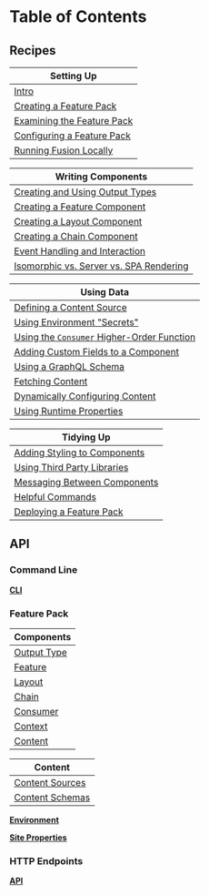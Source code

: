 # Table of Contents

## Recipes

| Setting Up |
|---|
| [Intro](./recipes/intro.md) |
| [Creating a Feature Pack](./recipes/creating-feature-pack.md) |
| [Examining the Feature Pack](./recipes/examining-feature-pack.md) |
| [Configuring a Feature Pack](./recipes/configuring-feature-pack.md) |
| [Running Fusion Locally](./recipes/running-fusion-locally.md) |

| Writing Components |
|---|
| [Creating and Using Output Types](./recipes/creating-using-output-types.md) |
| [Creating a Feature Component](./recipes/creating-feature-component.md) |
| [Creating a Layout Component](./recipes/creating-layout-component.md) |
| [Creating a Chain Component](./recipes/creating-chain-component.md) |
| [Event Handling and Interaction](./recipes/event-handling-interaction.md) |
| [Isomorphic vs. Server vs. SPA Rendering](./recipes/isomorphic-server-spa-rendering.md) |

| Using Data |
|---|
| [Defining a Content Source](./recipes/defining-content-source.md) |
| [Using Environment "Secrets"](./recipes/using-environment-secrets.md) |
| [Using the `Consumer` Higher-Order Function](./recipes/using-consumer-function.md) |
| [Adding Custom Fields to a Component](./recipes/adding-custom-fields.md) |
| [Using a GraphQL Schema](./recipes/using-graphql-schema.md) |
| [Fetching Content](./recipes/fetching-content.md) |
| [Dynamically Configuring Content](./recipes/dynamically-configuring-content.md) |
| [Using Runtime Properties](./recipes/using-runtime-properties.md) |

| Tidying Up |
|---|
| [Adding Styling to Components](./recipes/adding-styling.md) |
| [Using Third Party Libraries](./recipes/using-third-party-libraries.md) |
| [Messaging Between Components](./recipes/messaging-between-components.md) |
| [Helpful Commands](./recipes/helpful-commands.md) |
| [Deploying a Feature Pack](./recipes/deploying-feature-pack.md) |

## API

### Command Line

**[CLI](./api/cli.md)**

### Feature Pack

| Components |
|---|
| [Output Type](./api/feature-pack/components/output-type.md) |
| [Feature](./api/feature-pack/components/feature.md) |
| [Layout](./api/feature-pack/components/layout.md) |
| [Chain](./api/feature-pack/components/chain.md) |
| [Consumer](./api/feature-pack/components/consumer.md) |
| [Context](./api/feature-pack/components/context.md) |
| [Content](./api/feature-pack/components/content.md) |

| Content |
|---|
| [Content Sources](./api/feature-pack/content/source.md) |
| [Content Schemas](./api/feature-pack/content/schema.md) |

**[Environment](./api/feature-pack/environment.md)**

**[Site Properties](./api/feature-pack/properties.md)**

### HTTP Endpoints

**[API](./api/http/API.md)**
